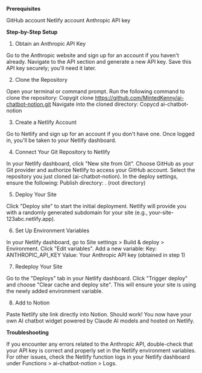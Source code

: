 **Prerequisites**

GitHub account
Netlify account
Anthropic API key

**Step-by-Step Setup**

1. Obtain an Anthropic API Key

Go to the Anthropic website and sign up for an account if you haven't already.
Navigate to the API section and generate a new API key.
Save this API key securely; you'll need it later.

2. Clone the Repository

Open your terminal or command prompt.
Run the following command to clone the repository:
Copygit clone https://github.com/MintedKenny/ai-chatbot-notion.git
Navigate into the cloned directory:
Copycd ai-chatbot-notion

3. Create a Netlify Account

Go to Netlify and sign up for an account if you don't have one.
Once logged in, you'll be taken to your Netlify dashboard.

4. Connect Your Git Repository to Netlify

In your Netlify dashboard, click "New site from Git".
Choose GitHub as your Git provider and authorize Netlify to access your GitHub account.
Select the repository you just cloned (ai-chatbot-notion).
In the deploy settings, ensure the following:
Publish directory: . (root directory)

5. Deploy Your Site

Click "Deploy site" to start the initial deployment.
Netlify will provide you with a randomly generated subdomain for your site (e.g., your-site-123abc.netlify.app).

6. Set Up Environment Variables

In your Netlify dashboard, go to Site settings > Build & deploy > Environment.
Click "Edit variables".
Add a new variable:
Key: ANTHROPIC_API_KEY
Value: Your Anthropic API key (obtained in step 1)

7. Redeploy Your Site

Go to the "Deploys" tab in your Netlify dashboard.
Click "Trigger deploy" and choose "Clear cache and deploy site".
This will ensure your site is using the newly added environment variable.

8. Add to Notion

Paste Netlify site link directly into Notion.
Should work! You now have your own AI chatbot widget powered by Claude AI models and hosted on Netlify.

**Troubleshooting**

If you encounter any errors related to the Anthropic API, double-check that your API key is correct and properly set in the Netlify environment variables.
For other issues, check the Netlify function logs in your Netlify dashboard under Functions > ai-chatbot-notion > Logs.
